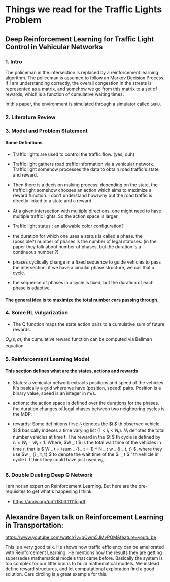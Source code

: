 # Things we read for the Traffic Lights Problem

## Deep Reinforcement Learning for Traffic Light Control in Vehicular Networks

### 1. Intro

The policeman in the intersection is replaced by a reinforcement learning algorithm. The policeman is assumed to follow an Markov Decision Process. If I am understanding correctly,  the overall congestion in the streets is represented as a matrix, and somehow we go from this matrix to a set of rewards, which is a function of cumulative waiting times. 

In this paper, the environment is simulated through a simulator called `SUMO`. 

### 2. Literature Review 

### 3. Model and Problem Statement 

#### Some Definitions
	
* Traffic lights are used to control the traffic flow. (yes, duh) 

* Traffic light gathers road traffic information via a vehicular network. Traffic light somehow processes the data to obtain road traffic's state and reward. 

* Then there is a decision making process: depending on the state, the traffic light somehow chooses an action which aims to maximize a reward function. I don't understand how/why but the road traffic is directly linked to a state and a reward. 

* At a given intersection with multiple directions, one might need to have multiple traffic lights. So the action space is larger. 

* Traffic light status : an allowable color configuration? 

* the duration for which one uses a status is called a phase. the (possible?) number of phases is the number of legal statuses. (in the paper they talk about number of phases, but the duration is a continuous number ?) 

* phases cyclically change in a fixed sequence to guide vehicles to pass the intersection. if we have a circular phase structure, we call that a cycle. 

* the sequence of phases in a cycle is fixed, but the duration of each phase is adaptive.  

#### The general idea is to maximize the total number cars passing through. 

### 4. Some RL vulgarization 

* The Q function maps the state action pairs to a cumulative sum of future rewards. 

$Q _ \pi(s,a)$, the cumulative reward function  can be computed via Bellman equation.  

### 5. Reinforcement Learning Model 

#### This section defines what are the states, actions and rewards 

* States: a vehicular network extracts positions and speed of the vehicles. It's basically a grid where we have (position, speed) pairs. Position is a binary value, speed is an integer in m/s.  

* actions: the action space is defined over the durations for the phases. the duration changes of legal phases  between two neighboring cycles is the MDP. 

* rewards: Some definitions first: $i _ t$ denotes the $i $ th observed vehicle. $i $ basically indexes a time varying list $(1 < i _ t < N _ t)$. $N _ t$ denotes the total number vehicles at time t. The reward in the $t $ th cycle is defined by $r _ t = W _ t - W _ t+1$. Where, $W _ t $ is the total wait time of the vehicles in time $t$, that is $ W _ t = \sum _ {i _ t = 1} ^ N _ t w _ {i _ t, t} $, where they use $w _ {i _ t, t} $ to denote the wait time of the $i _ t $ ' th vehicle in cycle $t$. I think they could have just used $w _ {i _ t}$. 


### 6. Double Dueling Deep Q Network 

I am not an expert on Reinforcement Learning. But here are the pre-requisites to get what's happening I think:

* https://arxiv.org/pdf/1803.11115.pdf



## Alexandre Bayen talk on Reinforcement Learning in Transportation: 

https://www.youtube.com/watch?v=gOwm5JMvPQM&feature=youtu.be

This is a very good talk. He shows how traffic efficiency can be ameliorated with Reinforcement Learning. He mentions how the results they are getting supersedes mathematical models that came before. Basically the system is too complex for our little brains to build mathematical models. We instead define reward structures, and let computational exploration find a good solution. Cars circling is a great example for this. 


